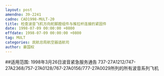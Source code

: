 ```yaml
---
layout: post
amendno: 39-2241
cadno: CAD1998-MULT-20
title: 检查波音飞机方向舵脚蹬组件与推拉杆连接的紧固件
date: 1998-07-09 00:00:00 +0800
effdate: 1998-07-09 00:00:00 +0800
tag: MULT
categories: 民航总局航空器适航司
author: 姜国权
---
```


##适用范围:
1998年3月26日波音紧急服务通告 737-27A1212/747-27A2368/757-27A0128/767-27A0156/777-27A0029所列的所有波音系列飞机

